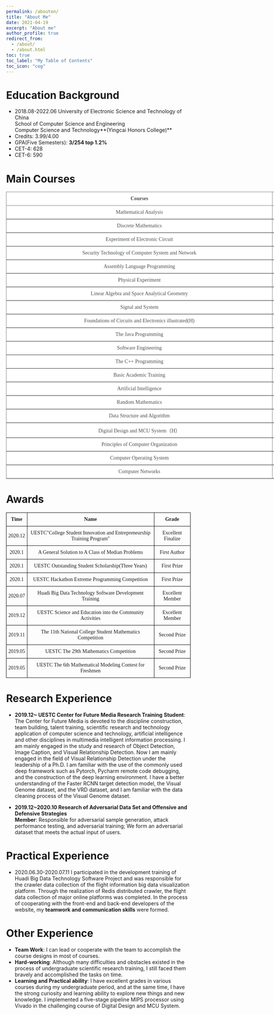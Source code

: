 ```yaml
---
permalink: /abouten/
title: "About Me"
date: 2021-04-19
excerpt: "About me"
author_profile: true
redirect_from: 
  - /about/
  - /about.html
toc: true
toc_label: "My Table of Contents"
toc_icon: "cog"
---
```


# Education Background
  
- 2018.08-2022.06  University of Electronic Science and Technology of China       
  School of Computer Science and Engineering  
  Computer Science and Technology**(Yingcai Honors College)**
- Credits: 3.99/4.00   
- GPA(Five Semesters): **3/254  top 1.2%**
- CET-4: 628     
- CET-6: 590  

# Main Courses
  
<style type="text/css">
.tg  {border-collapse:collapse;border-spacing:0;}
.tg td{border-color:black;border-style:solid;border-width:1px;font-family:Arial, sans-serif;font-size:14px;
  overflow:hidden;padding:10px 5px;word-break:normal;}
.tg th{border-color:black;border-style:solid;border-width:1px;font-family:Arial, sans-serif;font-size:14px;
  font-weight:normal;overflow:hidden;padding:10px 5px;word-break:normal;}
.tg .tg-6di3{background-color:#FFF;border-color:inherit;color:#494E52;font-family:"Times New Roman", Times, serif !important;;
  font-weight:bold;text-align:center;vertical-align:top}
.tg .tg-rdhw{background-color:#FFF;border-color:inherit;color:#494E52;font-family:"Times New Roman", Times, serif !important;;
  text-align:center;vertical-align:top}
</style>
<table class="tg" style="undefined;table-layout: fixed; width: 778px">
<colgroup>
<col style="width: 728px">
<col style="width: 50px">
</colgroup>
<thead>
  <tr>
    <th class="tg-6di3"><span style="font-weight:bold">Courses</span></th>
    <th class="tg-6di3"><span style="font-weight:bold">Grade</span></th>
  </tr>
</thead>
<tbody>
  <tr>
    <td class="tg-rdhw">Mathematical Analysis</td>
    <td class="tg-rdhw">97</td>
  </tr>
  <tr>
    <td class="tg-rdhw">Discrete Mathematics</td>
    <td class="tg-rdhw">97</td>
  </tr>
  <tr>
    <td class="tg-rdhw">Experiment of Electronic Circuit</td>
    <td class="tg-rdhw">96</td>
  </tr>
  <tr>
    <td class="tg-rdhw">Security Technology of Computer System and Network</td>
    <td class="tg-rdhw">96</td>
  </tr>
  <tr>
    <td class="tg-rdhw">Assembly Language Programming</td>
    <td class="tg-rdhw">96</td>
  </tr>
  <tr>
    <td class="tg-rdhw">Physical Experiment</td>
    <td class="tg-rdhw">95</td>
  </tr>
  <tr>
    <td class="tg-rdhw">Linear Algebra and Space Analytical Geometry</td>
    <td class="tg-rdhw">95</td>
  </tr>
  <tr>
    <td class="tg-rdhw">Signal and System</td>
    <td class="tg-rdhw">95</td>
  </tr>
  <tr>
    <td class="tg-rdhw">Foundations of Circuits and Electronics illustrated(H)</td>
    <td class="tg-rdhw">94</td>
  </tr>
  <tr>
    <td class="tg-rdhw">The Java Programming</td>
    <td class="tg-rdhw">94</td>
  </tr>
  <tr>
    <td class="tg-rdhw">Software Engineering</td>
    <td class="tg-rdhw">94</td>
  </tr>
  <tr>
    <td class="tg-rdhw">The C++ Programming</td>
    <td class="tg-rdhw">93</td>
  </tr>
  <tr>
    <td class="tg-rdhw">Basic Academic Training</td>
    <td class="tg-rdhw">93</td>
  </tr>
  <tr>
    <td class="tg-rdhw">Artificial Intelligence</td>
    <td class="tg-rdhw">92</td>
  </tr>
  <tr>
    <td class="tg-rdhw">Random Mathematics</td>
    <td class="tg-rdhw">92</td>
  </tr>
  <tr>
    <td class="tg-rdhw">Data Structure and Algorithm</td>
    <td class="tg-rdhw">91</td>
  </tr>
  <tr>
    <td class="tg-rdhw">Digital Design and MCU System（H）</td>
    <td class="tg-rdhw">90</td>
  </tr>
  <tr>
    <td class="tg-rdhw">Principles of Computer Organization</td>
    <td class="tg-rdhw">90</td>
  </tr>
  <tr>
    <td class="tg-rdhw">Computer Operating System</td>
    <td class="tg-rdhw">89</td>
  </tr>
  <tr>
    <td class="tg-rdhw">Computer Networks</td>
    <td class="tg-rdhw">88</td>
  </tr>
</tbody>
</table>



# Awards
  
<style type="text/css">
.tg  {border-collapse:collapse;border-spacing:0;}
.tg td{border-color:black;border-style:solid;border-width:1px;font-family:Arial, sans-serif;font-size:14px;
  overflow:hidden;padding:10px 5px;word-break:normal;}
.tg th{border-color:black;border-style:solid;border-width:1px;font-family:Arial, sans-serif;font-size:14px;
  font-weight:normal;overflow:hidden;padding:10px 5px;word-break:normal;}
.tg .tg-ml4m{font-family:"Times New Roman", Times, serif !important;;font-weight:bold;text-align:center;vertical-align:middle}
.tg .tg-xbtx{font-family:"Times New Roman", Times, serif !important;;text-align:center;vertical-align:middle}
</style>
<table class="tg">
<thead>
  <tr>
    <th class="tg-ml4m">Time</th>
    <th class="tg-ml4m">Name</th>
    <th class="tg-ml4m">Grade</th>
  </tr>
</thead>
<tbody>
  <tr>
    <td class="tg-xbtx">2020.12</td>
    <td class="tg-xbtx">UESTC"College Student Innovation and Entrepreneurship Training Program"</td>
    <td class="tg-xbtx">Excellent Finalize</td>
  </tr>
  <tr>
    <td class="tg-xbtx">2020.1</td>
    <td class="tg-xbtx">A General Solution to A Class of Median Problems</td>
    <td class="tg-xbtx">First Author</td>
  </tr>
  <tr>
    <td class="tg-xbtx">2020.1</td>
    <td class="tg-xbtx">UESTC Outstanding Student Scholarship(Three Years)</td>
    <td class="tg-xbtx">First Prize</td>
  </tr>
  <tr>
    <td class="tg-xbtx">2020.1</td>
    <td class="tg-xbtx">UESTC Hackathon Extreme Programming Competition</td>
    <td class="tg-xbtx">First Prize</td>
  </tr>
  <tr>
    <td class="tg-xbtx">2020.07</td>
    <td class="tg-xbtx">Huadi Big Data Technology Software Development Training</td>
    <td class="tg-xbtx">Excellent Member</td>
  </tr>
  <tr>
    <td class="tg-xbtx">2019.12</td>
    <td class="tg-xbtx">UESTC Science and Education into the Community Activities</td>
    <td class="tg-xbtx">Excellent Member</td>
  </tr>
  <tr>
    <td class="tg-xbtx">2019.11</td>
    <td class="tg-xbtx">The 11th National College Student Mathematics Competition</td>
    <td class="tg-xbtx">Second Prize</td>
  </tr>
  <tr>
    <td class="tg-xbtx">2019.05</td>
    <td class="tg-xbtx">UESTC The 29th Mathematics Competition</td>
    <td class="tg-xbtx">Second Prize</td>
  </tr>
  <tr>
    <td class="tg-xbtx">2019.05</td>
    <td class="tg-xbtx">UESTC The 6th Mathematical Modeling Contest for Freshmen</td>
    <td class="tg-xbtx">Second Prize</td>
  </tr>
</tbody>
</table>

# Research Experience
  
- **2019.12~       UESTC Center for Future Media Research Training**
  **Student**: The Center for Future Media is devoted to the discipline construction, team building, talent training, scientific research and technology application of computer science and technology, artificial intelligence and other disciplines in multimedia intelligent information processing. I am mainly engaged in the study and research of Object Detection, Image Caption, and Visual Relationship Detection. Now I am mainly engaged in the field of Visual Relationship Detection under the leadership of a Ph.D. I am familiar with the use of the commonly used deep framework such as Pytorch, Pycharm remote code debugging, and the construction of the deep learning environment. I have a better understanding of the Faster RCNN target detection model, the Visual Genome dataset, and the VRD dataset, and I am familiar with the data cleaning process of the Visual Genome dataset. 


- **2019.12~2020.10  Research of Adversarial Data Set and Offensive and Defensive Strategies**  
	**Member**: Responsible for adversarial sample generation, attack performance testing, and adversarial training; We form an adversarial dataset that meets the actual input of users.

# Practical Experience
  
- 2020.06.30-2020.07.11 I participated in the development training of Huadi Big Data Technology Software Project and was responsible for the crawler data collection of the flight information big data visualization platform. Through the realization of Redis distributed crawler, the flight data collection of major online platforms was completed. In the process of cooperating with the front-end and back-end developers of the website, my **teamwork and communication skills** were formed. 

# Other Experience
  
- **Team Work**: I can lead or cooperate with the team to accomplish the course designs in most of courses.  
- **Hard-working**: Although many difficulties and obstacles existed in the process of undergraduate scientific research training, I still faced them bravely and accomplished the tasks on time.  
- **Learning and Practical ability**: I have excellent grades in various courses during my undergraduate period, and at the same time, I have the strong curiosity and learning ability to explore new things and new knowledge. I implemented a five-stage pipeline MIPS processor using Vivado in the challenging course of Digital Design and MCU System.